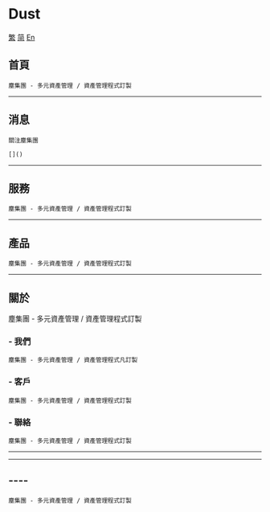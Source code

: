 # Dust



 [繁]()  [简]()  [En]()




## 首頁

    塵集團 - 多元資產管理 / 資產管理程式訂製



---



## 消息

    關注塵集團
    
    []()


---




## 服務

    塵集團 - 多元資產管理 / 資產管理程式訂製


---



## 產品

    塵集團 - 多元資產管理 / 資產管理程式訂製



---




## 關於

 塵集團 - 多元資產管理 / 資產管理程式訂製

### - 我們

    塵集團 - 多元資產管理 / 資產管理程式凡訂製

### - 客戶

    塵集團 - 多元資產管理 / 資產管理程式訂製

### - 聯絡

    塵集團 - 多元資產管理 / 資產管理程式訂製


---











------



## ----

    塵集團 - 多元資產管理 / 資產管理程式訂製





[]()


[]()

    
    





